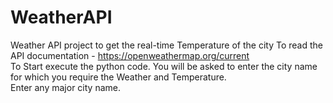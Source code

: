 # WeatherAPI
Weather API project to get the real-time Temperature of the city
To read the API documentation - https://openweathermap.org/current \
To Start execute the python code. You will be asked to enter the city name for which you require the Weather and Temperature. \
Enter any major city name.


